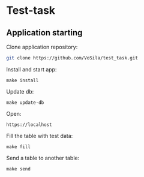 # Test-task

## Application starting

Clone application repository:
```bash
git clone https://github.com/VoSila/test_task.git
```

Install and start app:
```
make install
```
Update db:
```
make update-db
```
Open:
```
https://localhost
```
Fill the table with test data:
```
make fill
```
Send a table to another table:
```
make send
```

